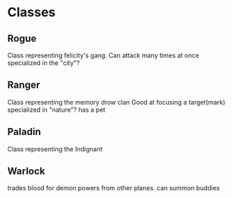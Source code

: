 # Classes

## Rogue
Class representing felicity's gang.
Can attack many times at once
specialized in the "city"?

## Ranger
Class representing the memory drow clan
Good at focusing a target(mark)
specialized in "nature"?
has a pet

## Paladin
Class representing the Indignant

## Warlock
trades blood for demon powers from other planes.
can summon buddies
